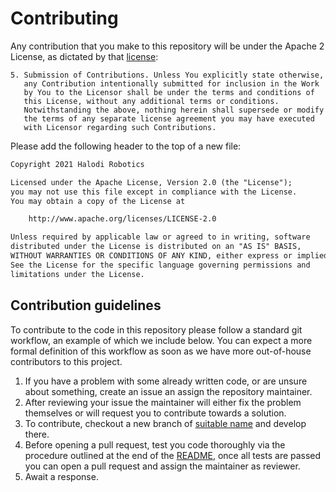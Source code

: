 # Contributing

Any contribution that you make to this repository will
be under the Apache 2 License, as dictated by that
[license](http://www.apache.org/licenses/LICENSE-2.0.html):

~~~
5. Submission of Contributions. Unless You explicitly state otherwise,
   any Contribution intentionally submitted for inclusion in the Work
   by You to the Licensor shall be under the terms and conditions of
   this License, without any additional terms or conditions.
   Notwithstanding the above, nothing herein shall supersede or modify
   the terms of any separate license agreement you may have executed
   with Licensor regarding such Contributions.
~~~

Please add the following header to the top of a new file:

```txt
Copyright 2021 Halodi Robotics

Licensed under the Apache License, Version 2.0 (the "License");
you may not use this file except in compliance with the License.
You may obtain a copy of the License at

    http://www.apache.org/licenses/LICENSE-2.0

Unless required by applicable law or agreed to in writing, software
distributed under the License is distributed on an "AS IS" BASIS,
WITHOUT WARRANTIES OR CONDITIONS OF ANY KIND, either express or implied.
See the License for the specific language governing permissions and
limitations under the License.
```

## Contribution guidelines

To contribute to the code in this repository please follow a standard git workflow, an example of which we include below. You can expect a more formal definition of this workflow as soon as we have more out-of-house contributors to this project.

1. If you have a problem with some already written code, or are unsure about something, create an issue an assign the repository maintainer.
2. After reviewing your issue the maintainer will either fix the problem themselves or will request you to contribute towards a solution.
3. To contribute, checkout a new branch of [suitable name](https://gist.github.com/jefffederman/1d492f98b8e3913a75ca#file-naming-git-branches-md) and develop there.
4. Before opening a pull request, test you code thoroughly via the procedure outlined at the end of the [README](README.md), once all tests are passed you can open a pull request and assign the maintainer as reviewer.
5. Await a response.
